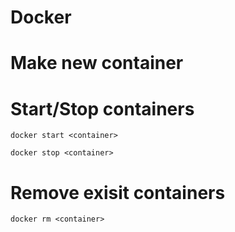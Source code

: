 # Docker

# Make new container

# Start/Stop containers

    docker start <container>

    docker stop <container>

# Remove exisit containers

    docker rm <container>

